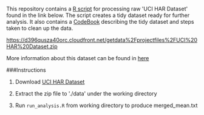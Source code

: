 This repository contains a [R script](./run_analysis.R) for processing raw 'UCI HAR Dataset' found in the link below. The script creates a tidy dataset ready for further analysis. It also contains a [CodeBook](./CodeBook.md) describing the tidy dataset and steps taken to clean up the data. 

  https://d396qusza40orc.cloudfront.net/getdata%2Fprojectfiles%2FUCI%20HAR%20Dataset.zip

More information about this dataset can be found in [here](http://archive.ics.uci.edu/ml/datasets/Human+Activity+Recognition+Using+Smartphones)


###Instructions

1. Download [UCI HAR Dataset](https://d396qusza40orc.cloudfront.net/getdata%2Fprojectfiles%2FUCI%20HAR%20Dataset.zip)

2. Extract the zip file to './data' under the working directory

3. Run `run_analysis.R` from working directory to produce merged_mean.txt
